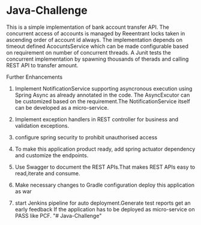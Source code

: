 # Java-Challenge

This is a simple implementation of bank account transfer API. The concurrent access of accounts is managed by Reeentrant locks taken in ascending order of account id always. The implementation depends on timeout defined AcocuntsService which can be made configurable based on requirement on number of concurrent threads. A Junit tests the concurrent implementation by spawning thousands of therads and calling REST API to transfer amount.

Further Enhancements

1. Implement NotificationService supporting asyncronous execution using Spring Async as already annotated in the code. The AsyncExcutor can be customized based on the requirement.The NotificationService itself can be developed as a micro-service.

2. Implement exception handlers in REST controller for business and validation exceptions.

3. configure spring security to prohibit unauthorised access

4. To make this application product ready, add spring actuator dependency and customize the endpoints.

5. Use Swagger to document the REST APIs.That makes REST APIs easy to read,iterate and consume.

6. Make necessary changes to Gradle configuration deploy this application as war

7. start Jenkins pipeline for auto deployment.Generate test reports get an early feedback
If the application has to be deployed as micro-service on PASS like PCF.
"# Java-Challenge" 
